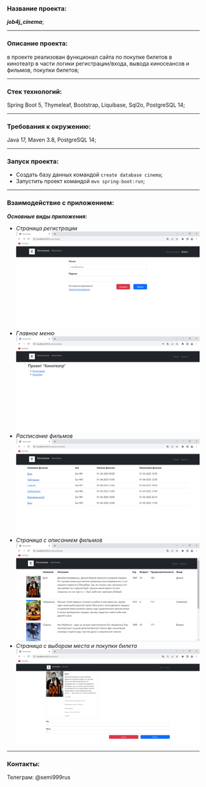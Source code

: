 ### Название проекта: 
***job4j_cinema***;
___
### Описание проекта: 
в проекте реализован функционал сайта по покупке билетов в кинотеатр в части логики регистрации/входа,
вывода киносеансов и фильмов, покупки билетов;
___
### Стек технологий: 
Spring Boot 5, Thymeleaf, Bootstrap, Liquibase, Sql2o, PostgreSQL 14;
___
### Требования к окружению: 
Java 17, Maven 3.8, PostgreSQL 14;
___
### Запуск проекта: 
+ Создать базу данных командой ```create database cinema```;
+ Запустить проект командой ```mvn spring-boot:run```;
___
### Взаимодействие с приложением:
 ***Основные виды приложения:***
+ *Страница регистрации*
  ![](img/1.jpg)
+ *Главное меню*
  ![](img/2.jpg)
+ *Расписание фильмов*
  ![](img/3.jpg)
+ *Страница с описанием фильмов*
  ![](img/4.jpg)
+ *Страница с выбором места и покупки билета*
  ![](img/5.jpg)
___
### Контакты: 
Телеграм: @semi999rus